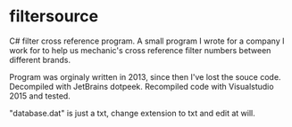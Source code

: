 # filtersource
C# filter cross reference program.
A small program I wrote for a company I work for to help us mechanic's cross reference filter numbers between different brands.

Program was orginaly written in 2013, since then I've lost the souce code. Decompiled with JetBrains dotpeek.
Recompiled code with Visualstudio 2015 and tested.

"database.dat" is just a txt, change extension to txt and edit at will.

